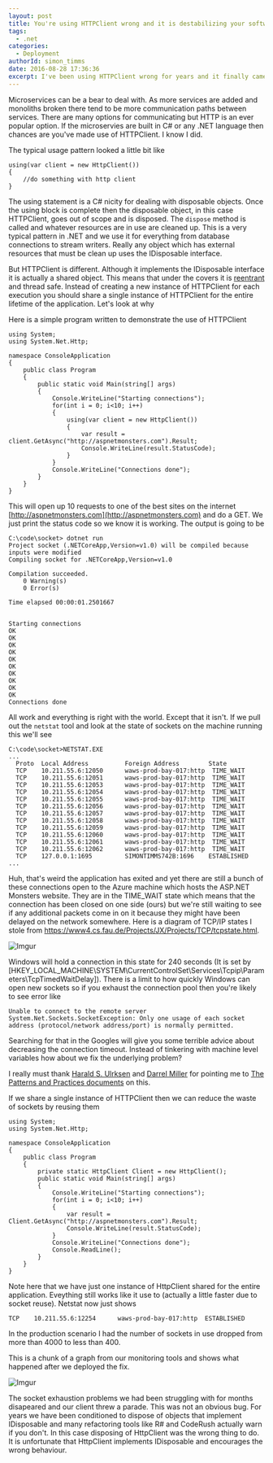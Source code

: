 ```yaml
---
layout: post
title: You're using HTTPClient wrong and it is destabilizing your software
tags:
  - .net
categories:
  - Deployment   
authorId: simon_timms
date: 2016-08-28 17:36:36
excerpt: I've been using HTTPClient wrong for years and it finally came back to bite me. My site was unstable and my clients furious, with a simple fix performance improved greatly and the instability disapeared. 
---
```


Microservices can be a bear to deal with. As more services are added and monoliths broken there tend to be more communication paths between services. There are many options for communicating but HTTP is an ever popular option. If the microservies are built in C# or any .NET language then chances are you've made use of HTTPClient. I know I did. 

The typical usage pattern looked a little bit like 

```
using(var client = new HttpClient())
{
    //do something with http client
}
```

The using statement is a C# nicity for dealing with disposable objects. Once the using block is complete then the disposable object, in this case HTTPClient, goes out of scope and is disposed. The `dispose` method is called and whatever resources are in use are cleaned up. This is a very typical pattern in .NET and we use it for everything from database connections to stream writers. Really any object which has external resources that must be clean up uses the IDisposable interface. 

But HTTPClient is different. Although it implements the IDisposable interface it is actually a shared object. This means that under the covers it is [reentrant](https://en.wikipedia.org/wiki/Reentrancy_(computing)) and thread safe. Instead of creating a new instance of HTTPClient for each execution you should share a single instance of HTTPClient for the entire lifetime of the application. Let's look at why

Here is a simple program written to demonstrate the use of HTTPClient

```
using System;
using System.Net.Http;

namespace ConsoleApplication
{
    public class Program
    {
        public static void Main(string[] args)
        {
            Console.WriteLine("Starting connections");
            for(int i = 0; i<10; i++)
            {
                using(var client = new HttpClient())
                {
                    var result = client.GetAsync("http://aspnetmonsters.com").Result;
                    Console.WriteLine(result.StatusCode);
                }
            }
            Console.WriteLine("Connections done");
        }
    }
}
``` 

This will open up 10 requests to one of the best sites on the internet [http://aspnetmonsters.com](http://aspnetmonsters.com) and do a GET. We just print the status code so we know it is working. The output is going to be 

```
C:\code\socket> dotnet run
Project socket (.NETCoreApp,Version=v1.0) will be compiled because inputs were modified
Compiling socket for .NETCoreApp,Version=v1.0

Compilation succeeded.
    0 Warning(s)
    0 Error(s)

Time elapsed 00:00:01.2501667


Starting connections
OK
OK
OK
OK
OK
OK
OK
OK
OK
OK
Connections done
```

All work and everything is right with the world. Except that it isn't. If we pull out the `netstat` tool and look at the state of sockets on the machine running this we'll see 

```
C:\code\socket>NETSTAT.EXE
...
  Proto  Local Address          Foreign Address        State
  TCP    10.211.55.6:12050      waws-prod-bay-017:http  TIME_WAIT
  TCP    10.211.55.6:12051      waws-prod-bay-017:http  TIME_WAIT
  TCP    10.211.55.6:12053      waws-prod-bay-017:http  TIME_WAIT
  TCP    10.211.55.6:12054      waws-prod-bay-017:http  TIME_WAIT
  TCP    10.211.55.6:12055      waws-prod-bay-017:http  TIME_WAIT
  TCP    10.211.55.6:12056      waws-prod-bay-017:http  TIME_WAIT
  TCP    10.211.55.6:12057      waws-prod-bay-017:http  TIME_WAIT
  TCP    10.211.55.6:12058      waws-prod-bay-017:http  TIME_WAIT
  TCP    10.211.55.6:12059      waws-prod-bay-017:http  TIME_WAIT
  TCP    10.211.55.6:12060      waws-prod-bay-017:http  TIME_WAIT
  TCP    10.211.55.6:12061      waws-prod-bay-017:http  TIME_WAIT
  TCP    10.211.55.6:12062      waws-prod-bay-017:http  TIME_WAIT
  TCP    127.0.0.1:1695         SIMONTIMMS742B:1696    ESTABLISHED
...
```

Huh, that's weird the application has exited and yet there are still a bunch of these connections open to the Azure machine which hosts the ASP.NET Monsters website. They are in the TIME_WAIT state which means that the connection has been closed on one side (ours) but we're still waiting to see if any additional packets come in on it because they might have been delayed on the network somewhere. Here is a diagram of TCP/IP states I stole from https://www4.cs.fau.de/Projects/JX/Projects/TCP/tcpstate.html.

![Imgur](http://i.imgur.com/rXxnIA8.png)

Windows will hold a connection in this state for 240 seconds (It is set by [HKEY_LOCAL_MACHINE\SYSTEM\CurrentControlSet\Services\Tcpip\Parameters\TcpTimedWaitDelay]). There is a limit to how quickly Windows can open new sockets so if you exhaust the connection pool then you're likely to see error like 

```
Unable to connect to the remote server
System.Net.Sockets.SocketException: Only one usage of each socket address (protocol/network address/port) is normally permitted.
```

Searching for that in the Googles will give you some terrible advice about decreasing the connection timeout. Instead of tinkering with machine level variables how about we fix the underlying problem?

I really must thank [Harald S. Ulrksen](https://twitter.com/hsulriksen) and [Darrel Miller](https://twitter.com/darrel_miller) for pointing me to [The Patterns and Practices documents](https://t.co/bewSxPqlps) on this.

If we share a single instance of HTTPClient then we can reduce the waste of sockets by reusing them

```
using System;
using System.Net.Http;

namespace ConsoleApplication
{
    public class Program
    {
        private static HttpClient Client = new HttpClient();
        public static void Main(string[] args)
        {
            Console.WriteLine("Starting connections");
            for(int i = 0; i<10; i++)
            {
                var result = Client.GetAsync("http://aspnetmonsters.com").Result;
                Console.WriteLine(result.StatusCode);
            }
            Console.WriteLine("Connections done");
            Console.ReadLine();
        }
    }
}
```

Note here that we have just one instance of HttpClient shared for the entire application. Eveything still works like it use to (actually a little faster due to socket reuse). Netstat now just shows 

```
TCP    10.211.55.6:12254      waws-prod-bay-017:http  ESTABLISHED
```

In the production scenario I had the number of sockets in use dropped from more than 4000 to less than 400.

This is a chunk of a graph from our monitoring tools and shows what happened after we deployed the fix. 

![Imgur](http://i.imgur.com/0QVdLMT.png)

The socket exhaustion problems we had been struggling with for months disapeared and our client threw a parade. This was not an obvious bug. For years we have been conditioned to dispose of objects that implement IDisposable and many refactoring tools like R# and CodeRush actually warn if you don't. In this case disposing of HttpClient was the wrong thing to do. It is unfortunate that HttpClient implements IDisposable and encourages the wrong behaviour. 